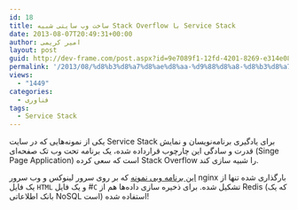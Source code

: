 ```yaml
---
id: 18
title: ساخت وب سایتی شبیه Stack Overflow با Service Stack
date: 2013-08-07T20:49:31+00:00
author: امیر کریمی
layout: post
guid: http://dev-frame.com/post.aspx?id=9e7089f1-12fd-4201-8269-e314e0893d75
permalink: '/2013/08/%d8%b3%d8%a7%d8%ae%d8%aa-%d9%88%d8%a8-%d8%b3%d8%a7%db%8c%d8%aa%db%8c-%d8%b4%d8%a8%db%8c%d9%87-stack-overflow-%d8%a8%d8%a7-service-stack/'
views:
  - "1449"
categories:
  - فناوری
tags:
  - Service Stack
---
```

یکی از نمونه‌هایی که در سایت Service Stack برای یادگیری برنامه‌نویسان و نمایش قدرت و سادگی این چارچوب قرارداده شده، یک برنامه تحت وب تک صفحه‌ای (Singe Page Application) است که سعی کرده Stack Overflow را شبیه سازی کند.

<a href="http://www.servicestack.net/RedisStackOverflow/" target="_blank">این برنامه وبی نمونه</a> که بر روی سرور لینوکس و وب سرور nginx بارگذاری شده تنها از یک فایل `HTML` و یک فایل #`C` تشکیل شده. برای ذخیره سازی داده‌ها هم از Redis (که یک بانک اطلاعاتی NoSQL است) استفاده شده!